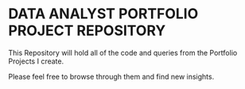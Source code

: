 # DATA ANALYST PORTFOLIO PROJECT REPOSITORY
This Repository will hold all of the code and queries from the Portfolio Projects I create.

Please feel free to browse through them and find new insights.

